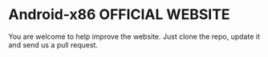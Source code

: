 # Android-x86 OFFICIAL WEBSITE

You are welcome to help improve the website. Just clone the repo, update it and send us a pull request.
